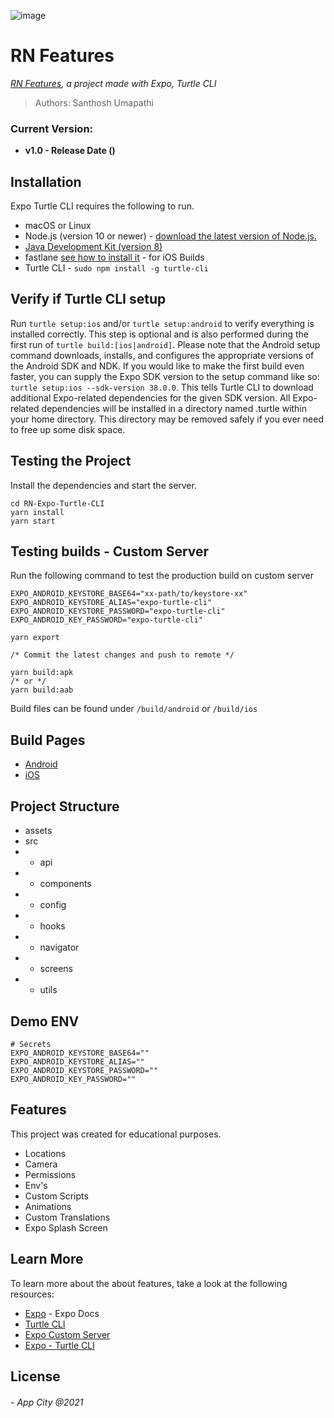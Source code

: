 ![image](https://i.ibb.co/8N1zSRC/ezgif-com-gif-maker.gif)

# RN Features

_[RN Features](https://santhosh-umapathi.github.io/RN-Features/), a project made with Expo, Turtle CLI_

> Authors: Santhosh Umapathi

### Current Version:

- **v1.0 - Release Date ()**

## Installation

Expo Turtle CLI requires the following to run.

- macOS or Linux
- Node.js (version 10 or newer) - [download the latest version of Node.js.](https://nodejs.org/en/)
- [Java Development Kit (version 8)](https://jdk.java.net/)
- fastlane [see how to install it](https://docs.fastlane.tools/getting-started/ios/setup/#installing-fastlane) - for iOS Builds
- Turtle CLI - `sudo npm install -g turtle-cli`

## Verify if Turtle CLI setup

Run `turtle setup:ios` and/or `turtle setup:android` to verify everything is installed correctly. This step is optional and is also performed during the first run of `turtle build:[ios|android]`. Please note that the Android setup command downloads, installs, and configures the appropriate versions of the Android SDK and NDK.
If you would like to make the first build even faster, you can supply the Expo SDK version to the setup command like so: `turtle setup:ios --sdk-version 38.0.0`. This tells Turtle CLI to download additional Expo-related dependencies for the given SDK version.
All Expo-related dependencies will be installed in a directory named .turtle within your home directory. This directory may be removed safely if you ever need to free up some disk space.

## Testing the Project

Install the dependencies and start the server.

```
cd RN-Expo-Turtle-CLI
yarn install
yarn start
```

## Testing builds - Custom Server

Run the following command to test the production build on custom server

```
EXPO_ANDROID_KEYSTORE_BASE64="xx-path/to/keystore-xx"
EXPO_ANDROID_KEYSTORE_ALIAS="expo-turtle-cli"
EXPO_ANDROID_KEYSTORE_PASSWORD="expo-turtle-cli"
EXPO_ANDROID_KEY_PASSWORD="expo-turtle-cli"

yarn export

/* Commit the latest changes and push to remote */

yarn build:apk
/* or */
yarn build:aab
```

Build files can be found under `/build/android` or `/build/ios`

## Build Pages

- [Android](https://santhosh-umapathi.github.io/RN-Features/dist/android-index.json)
- [iOS](https://santhosh-umapathi.github.io/RN-Features/dist/ios-index.json)

## Project Structure

- assets
- src
- - api
- - components
- - config
- - hooks
- - navigator
- - screens
- - utils

## Demo ENV

```
# Secrets
EXPO_ANDROID_KEYSTORE_BASE64=""
EXPO_ANDROID_KEYSTORE_ALIAS=""
EXPO_ANDROID_KEYSTORE_PASSWORD=""
EXPO_ANDROID_KEY_PASSWORD=""
```

## Features

This project was created for educational purposes.

- Locations
- Camera
- Permissions
- Env's
- Custom Scripts
- Animations
- Custom Translations
- Expo Splash Screen

## Learn More

To learn more about the about features, take a look at the following resources:

- [Expo](https://docs.expo.dev/) - Expo Docs
- [Turtle CLI](https://github.com/expo/turtle-cli-example)
- [Expo Custom Server](https://docs.expo.dev/distribution/hosting-your-app/)
- [Expo - Turtle CLI ](https://docs.expo.dev/distribution/turtle-cli/#install-turtle-cli)

## License

###### - App City @2021
